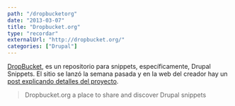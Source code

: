 ```yaml
---
path: "/dropbucketorg"
date: "2013-03-07"
title: "Dropbucket.org"
type: "recordar"
externalUrl: "http://dropbucket.org/"
categories: ["Drupal"]
---
```


[DropBucket](http://dropbucket.org/), es un repositorio para snippets, específicamente, Drupal Snippets. El sitio se lanzó la semana pasada y en la web del creador hay un [post explicando detalles del proyecto](http://timonweb.com/dropbucket-drupal-snippets-repository-is-launched).

> Dropbucket.org a place to share and discover Drupal snippets
